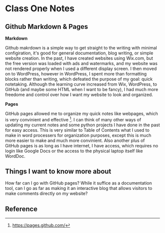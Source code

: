 # Class One Notes

## Github Markdown & Pages

**Markdown**

Github makrdown is a simple way to get straight to the writing with minimal configiration, it's good for general documentation, blog writing, or simple website creation. In the past, I have created websites using Wix.com, but the free version was loaded with ads and watermarks, and my website was not rendered properly when I used a different display screen. I then moved on to WordPress, however in WordPress, I spent more than formatting blocks rather than writing, which defeated the purpose of my goal: quick notetaking. Although the learning curve increased from Wix, WordPress, to GitHub (and maybe some HTML when I want to be fancy), I had much more freedome and control over how I want my website to look and organized. 
 
 **Pages** 
 
GitHub pages allowed me to organize my quick notes like webpages, which is very convinient and effective [^1]. I can think of many other ways of updating my current notes and some python projects I have done in the past for easy access. This is very similar to Table of Contents what I used to make in word processers for organization purposes, except this is much more easier to make and much more convinient. Also another plus of GitHub pages is as long as I have internet, I have access, which requires no login like Google Docs or the access to the physical laptop itself like WordDoc. 

  ## Things I want to know more about
  
  How far can I go with GitHub pages? While it suffice as a documentation tool, can I go as far as making it an interactive blog that allows visitors to make comments directly on my website?
  
 ## Reference
 [^1]: https://pages.github.com/
